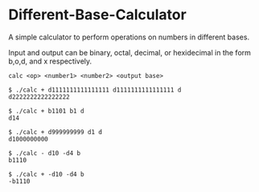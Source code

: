 # Different-Base-Calculator
A simple calculator to perform operations on numbers in different bases.

Input and output can be binary, octal, decimal, or hexidecimal in the form b,o,d, and x respectively.

```
calc <op> <number1> <number2> <output base>

$ ./calc + d1111111111111111 d1111111111111111 d
d2222222222222222

$ ./calc + b1101 b1 d
d14

$ ./calc + d999999999 d1 d
d1000000000

$ ./calc - d10 -d4 b
b1110

$ ./calc + -d10 -d4 b
-b1110
```
